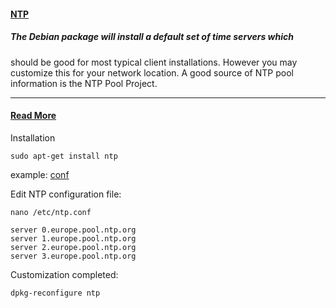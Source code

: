 #### [NTP](https://wiki.debian.org/NTP)
##### The Debian package will install a default set of time servers which 
should be good for most typical client installations.  However you may 
customize this for your network location.  A good source of NTP pool 
information is the NTP Pool Project. 

---

#### [Read More](https://timetoolsltd.com/information/public-ntp-server/)

Installation
```
sudo apt-get install ntp
```
example: [conf](https://github.com/universalbit-dev/universalbit-dev/blob/main/ntp/ntp.conf)



Edit NTP configuration file:

```
nano /etc/ntp.conf
```


```
server 0.europe.pool.ntp.org
server 1.europe.pool.ntp.org
server 2.europe.pool.ntp.org
server 3.europe.pool.ntp.org
```  


Customization completed:
```
dpkg-reconfigure ntp
```







